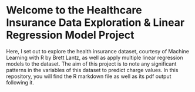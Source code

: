 # Welcome to the Healthcare Insurance Data Exploration & Linear Regression Model Project
Here, I set out to explore the health insurance dataset, courtesy of Machine Learning with R by Brett Lantz, as well as apply multiple linear regression models to the dataset. The aim of this project is to note any significant patterns in the variables of this dataset to predict charge values. In this repository, you will find the R markdown file as well as its pdf output following it.
